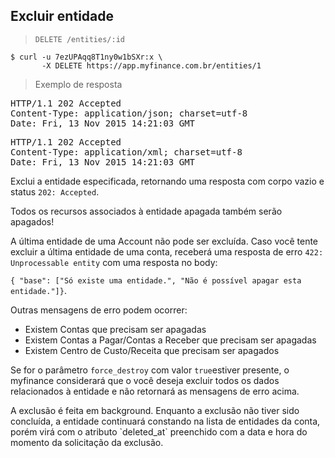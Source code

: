 ## Excluir entidade

> `DELETE /entities/:id`

```shell
$ curl -u 7ezUPAqq8T1ny0w1bSXr:x \
       -X DELETE https://app.myfinance.com.br/entities/1
```

> Exemplo de resposta

<pre class="headers highlight json">
HTTP/1.1 202 Accepted
Content-Type: application/json; charset=utf-8
Date: Fri, 13 Nov 2015 14:21:03 GMT
</pre>

<pre class="headers highlight xml">
HTTP/1.1 202 Accepted
Content-Type: application/xml; charset=utf-8
Date: Fri, 13 Nov 2015 14:21:03 GMT
</pre>


Exclui a entidade especificada, retornando uma resposta com corpo vazio e status `202: Accepted`.

<aside class="warning">
Todos os recursos associados à entidade apagada também serão apagados!
</aside>

A última entidade de uma Account não pode ser excluída. Caso você tente excluir a última entidade de uma conta, receberá uma resposta de erro `422: Unprocessable entity` com uma resposta no body:

`{ "base": ["Só existe uma entidade.", "Não é possível apagar esta entidade."]}`.

Outras mensagens de erro podem ocorrer:

- Existem Contas que precisam ser apagadas
- Existem Contas a Pagar/Contas a Receber que precisam ser apagadas
- Existem Centro de Custo/Receita que precisam ser apagados

Se for o parâmetro `force_destroy` com valor `true`estiver presente, o myfinance considerará que o você deseja excluir todos os dados relacionados à entidade e não retornará as mensagens de erro acima.

<aside class="notice">
A exclusão é feita em background. Enquanto a exclusão não tiver sido concluída, a entidade continuará constando na lista de entidades da conta, porém virá com o atributo `deleted_at` preenchido com a data e hora do momento da solicitação da exclusão.
</aside>